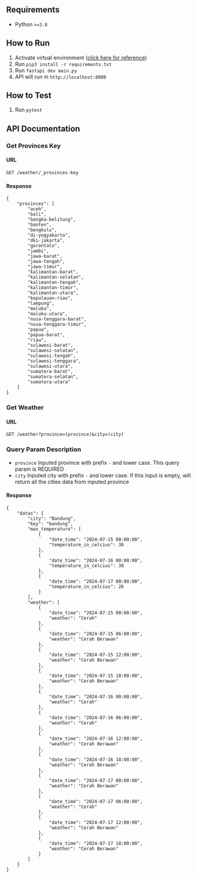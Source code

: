 ## Requirements

- Python `>=3.8`

## How to Run
1. Activate virtual environment ([click here for reference](https://docs.python.org/3/library/venv.html))
2. Run `pip3 install -r requirements.txt`
3. Run `fastapi dev main.py`
4. API will run in `http://localhost:8000`

## How to Test

1. Run `pytest`

## API Documentation

### Get Provinces Key

#### URL
```
GET /weather/_provinces-key
```

#### Response
```
{
    "provinces": [
        "aceh",
        "bali",
        "bangka-belitung",
        "banten",
        "bengkulu",
        "di-yogyakarta",
        "dki-jakarta",
        "gorontalo",
        "jambi",
        "jawa-barat",
        "jawa-tengah",
        "jawa-timur",
        "kalimantan-barat",
        "kalimantan-selatan",
        "kalimantan-tengah",
        "kalimantan-timur",
        "kalimantan-utara",
        "kepulauan-riau",
        "lampung",
        "maluku",
        "maluku-utara",
        "nusa-tenggara-barat",
        "nusa-tenggara-timur",
        "papua",
        "papua-barat",
        "riau",
        "sulawesi-barat",
        "sulawesi-selatan",
        "sulawesi-tengah",
        "sulawesi-tenggara",
        "sulawesi-utara",
        "sumatera-barat",
        "sumatera-selatan",
        "sumatera-utara"
    ]
}
```

### Get Weather

#### URL
```
GET /weather?province=(province)&city=(city)
```

### Query Param Description
- `province` Inputed province with prefix `-` and lower case. This query param is REQUIRED
- `city` Inputed city with prefix `-` and lower case. If this input is empty, will return all the cities data from inputed province

#### Response
```
{
    "datas": {
        "city": "Bandung",
        "key": "bandung",
        "max_temperature": [
            {
                "date_time": "2024-07-15 00:00:00",
                "temperature_in_celcius": 30
            },
            {
                "date_time": "2024-07-16 00:00:00",
                "temperature_in_celcius": 30
            },
            {
                "date_time": "2024-07-17 00:00:00",
                "temperature_in_celcius": 26
            }
        ],
        "weather": [
            {
                "date_time": "2024-07-15 00:00:00",
                "weather": "Cerah"
            },
            {
                "date_time": "2024-07-15 06:00:00",
                "weather": "Cerah Berawan"
            },
            {
                "date_time": "2024-07-15 12:00:00",
                "weather": "Cerah Berawan"
            },
            {
                "date_time": "2024-07-15 18:00:00",
                "weather": "Cerah Berawan"
            },
            {
                "date_time": "2024-07-16 00:00:00",
                "weather": "Cerah"
            },
            {
                "date_time": "2024-07-16 06:00:00",
                "weather": "Cerah"
            },
            {
                "date_time": "2024-07-16 12:00:00",
                "weather": "Cerah Berawan"
            },
            {
                "date_time": "2024-07-16 18:00:00",
                "weather": "Cerah Berawan"
            },
            {
                "date_time": "2024-07-17 00:00:00",
                "weather": "Cerah Berawan"
            },
            {
                "date_time": "2024-07-17 06:00:00",
                "weather": "Cerah"
            },
            {
                "date_time": "2024-07-17 12:00:00",
                "weather": "Cerah Berawan"
            },
            {
                "date_time": "2024-07-17 18:00:00",
                "weather": "Cerah Berawan"
            }
        ]
    }
}
```